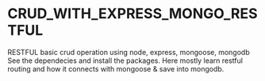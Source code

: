 # CRUD_WITH_EXPRESS_MONGO_RESTFUL
RESTFUL basic crud operation using node, express, mongoose, mongodb
See the dependecies and install the packages. Here mostly learn restful routing and how it connects with mongoose & save into mongodb.

